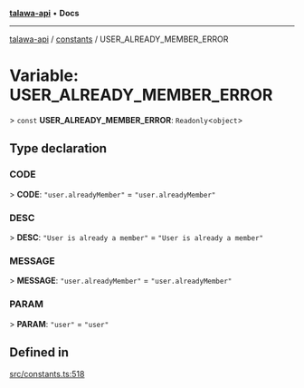 [**talawa-api**](../../README.md) • **Docs**

***

[talawa-api](../../modules.md) / [constants](../README.md) / USER\_ALREADY\_MEMBER\_ERROR

# Variable: USER\_ALREADY\_MEMBER\_ERROR

\> `const` **USER\_ALREADY\_MEMBER\_ERROR**: `Readonly`\<`object`\>

## Type declaration

### CODE

\> **CODE**: `"user.alreadyMember"` = `"user.alreadyMember"`

### DESC

\> **DESC**: `"User is already a member"` = `"User is already a member"`

### MESSAGE

\> **MESSAGE**: `"user.alreadyMember"` = `"user.alreadyMember"`

### PARAM

\> **PARAM**: `"user"` = `"user"`

## Defined in

[src/constants.ts:518](https://github.com/PalisadoesFoundation/talawa-api/blob/f4877b986932181336f42a7336754de05976cd97/src/constants.ts#L518)
